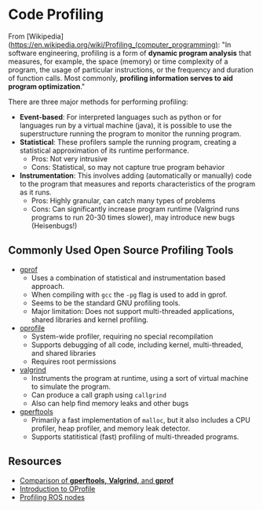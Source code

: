 Code Profiling
==============

From [Wikipedia](https://en.wikipedia.org/wiki/Profiling_(computer_programming):
"In software engineering, profiling is a form of **dynamic program analysis** that measures, for example, the space (memory) or time complexity of a program, the usage of particular instructions, or the frequency and duration of function calls. Most commonly, **profiling information serves to aid program optimization**."


There are three major methods for performing profiling:

  * **Event-based**: For interpreted languages such as python or for languages run by a virtual machine (java), it is possible to use the superstructure running the program to monitor the running program.
  * **Statistical**: These profilers sample the running program, creating a statistical approximation of its runtime performance.
    * Pros: Not very intrusive
    * Cons: Statistical, so may not capture true program behavior
  * **Instrumentation**: This involves adding (automatically or manually) code to the program that measures and reports characteristics of the program as it runs.
    * Pros: Highly granular, can catch many types of problems
    * Cons: Can significantly increase program runtime (Valgrind runs programs to run 20-30 times slower), may introduce new bugs (Heisenbugs!)

## Commonly Used Open Source Profiling Tools
* [gprof](https://sourceware.org/binutils/docs/gprof/)
	* Uses a combination of statistical and instrumentation based approach. 
	* When compiling with `gcc` the `-pg` flag is used to add in gprof. 
	* Seems to be the standard GNU profiling tools. 
	* Major limitation: Does not support multi-threaded applications, shared libraries and kernel profiling.
* [oprofile](https://oprofile.sourceforge.io/about/)
	* System-wide profiler, requiring no special recompilation
	* Supports debugging of all code, including kernel, multi-threaded, and shared libraries
	* Requires root permissions
* [valgrind](http://www.valgrind.org/)
	* Instruments the program at runtime, using a sort of virtual machine to simulate the program.
	* Can produce a call graph using `callgrind`
	* Also can help find memory leaks and other bugs
* [gperftools](https://github.com/gperftools/gperftools)
	* Primarily a fast implementation of `malloc`, but it also includes a CPU profiler, heap profiler, and memory leak detector.
	* Supports statitistical (fast) profiling of multi-threaded programs.

## Resources
* [Comparison of **gperftools,** **Valgrind,** and **gprof**](http://gernotklingler.com/blog/gprof-valgrind-gperftools-evaluation-tools-application-level-cpu-profiling-linux/)
* [Introduction to OProfile](http://wiki.ros.org/roslaunch/Tutorials/Profiling%20roslaunch%20nodes)
* [Profiling ROS nodes](http://wiki.ros.org/roslaunch/Tutorials/Profiling%20roslaunch%20nodes)
